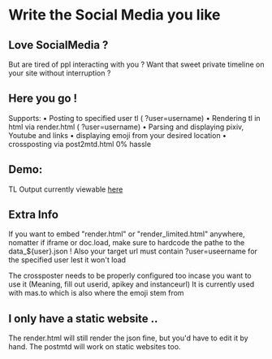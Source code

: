 # Write the Social Media you like


## Love SocialMedia ? 
But are tired of ppl interacting with you ? 
Want that sweet private timeline on your site without interruption ?

## Here you go ! 
Supports: 
• Posting to specified user tl ( ?user=username) 
• Rendering tl in html via render.html ( ?user=username)
• Parsing and displaying pixiv, Youtube and links 
• displaying emoji from your desired location 
• crossposting via post2mtd.html 0% hassle

## Demo:
TL Output currently viewable [here](https://alceawis.de/about)

## Extra Info

If you want to embed "render.html" or "render_limited.html" anywhere, nomatter if iframe or doc.load, make sure to hardcode the pathe to the data_${user}.json !
Also your target url must contain ?user=useername for the specified user lest it won't load

The crossposter needs to be properly configured too incase you want to use it
(Meaning, fill out userid, apikey and instanceurl)
It is currently used with mas.to which is also where the emoji stem from

## I only have a static website ..

The render.html will still render the json fine, but you'd have to edit it by hand.
The postmtd will work on static websites too.
